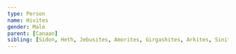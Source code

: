 ```yaml
---
type: Person
name: Hivites
gender: Male
parent: [Canaan]
sibling: [Sidon, Heth, Jebusites, Amorites, Girgashites, Arkites, Sinites, Arvadites, Zemarites, Hamathites]
---
```

